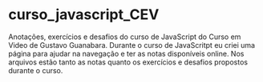 # curso_javascript_CEV
Anotações, exercícios e desafios do curso de JavaScript do Curso em Video de Gustavo Guanabara.
Durante o curso de JavaScritpt eu criei uma página para ajudar na navegação e ter as notas disponíveis online.
Nos arquivos estão tanto as notas quanto os exercícios e desafios propostos durante o curso.
